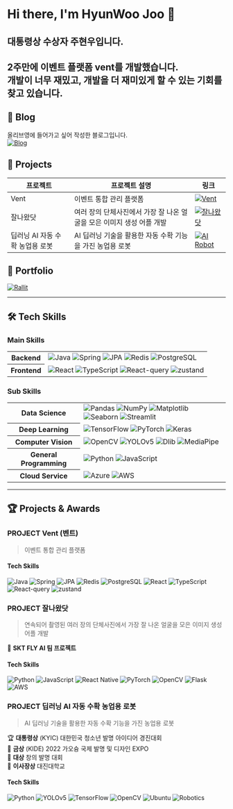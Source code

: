 # Hi there, I'm HyunWoo Joo 👋

## 대통령상 수상자 주현우입니다.

2주만에 이벤트 플랫폼 vent를 개발했습니다.  
개발이 너무 재밌고, 개발을 더 재미있게 할 수 있는 기회를 찾고 있습니다.  
---

## 📝 Blog
올리브영에 들어가고 싶어 작성한 블로그입니다.  
[![Blog](https://img.shields.io/badge/Blog-000000?style=flat&logo=notion&logoColor=white)](https://hwjoo.vercel.app/)  

## 📱 Projects 

| 프로젝트 | 프로젝트 설명 | 링크 |
|-------|------------|-----|
| Vent | 이벤트 통합 관리 플랫폼 | [![Vent](https://img.shields.io/badge/Vent-5C3EE8?style=flat&logo=github&logoColor=white)](https://github.com/WOULDU-pres/vent?tab=readme-ov-file) |
| 잘나왔닷 | 여러 장의 단체사진에서 가장 잘 나온 얼굴을 모은 이미지 생성 어플 개발 | [![잘나왔닷](https://img.shields.io/badge/잘나왔닷-EE4C2C?style=flat&logo=github&logoColor=white)](https://github.com/WOULDU-pres/SK_telecom_AI_GroupShot_Project) |
| 딥러닝 AI 자동 수확 농업용 로봇 | AI 딥러닝 기술을 활용한 자동 수확 기능을 가진 농업용 로봇 | [![AI Robot](https://img.shields.io/badge/AI_Robot-6E97F0?style=flat&logo=github&logoColor=white)](https://github.com/WOULDU-pres/robotarm_project) |

## 📄 Portfolio
[![Rallit](https://img.shields.io/badge/Rallit-00A98F?style=flat&logo=notion&logoColor=white)](https://www.rallit.com/hub/resumes/225258/%EC%A3%BC%ED%98%84%EC%9A%B0)

---

## 🛠️ Tech Skills

### Main Skills

<table>
  <tr>
    <th>Backend</th>
    <td>
      <img alt="Java" src="https://img.shields.io/badge/Java-ED8B00?style=flat&logo=openjdk&logoColor=white"/>
      <img alt="Spring" src="https://img.shields.io/badge/Spring-6DB33F?style=flat&logo=spring&logoColor=white"/>
      <img alt="JPA" src="https://img.shields.io/badge/JPA-1E90FF?style=flat&logo=hibernate&logoColor=white"/>
      <img alt="Redis" src="https://img.shields.io/badge/Redis-DC382D?style=flat&logo=redis&logoColor=white"/>
      <img alt="PostgreSQL" src="https://img.shields.io/badge/PostgreSQL-336791?style=flat&logo=postgresql&logoColor=white"/>
    </td>
  </tr>
  <tr>
    <th>Frontend</th>
    <td>
      <img alt="React" src="https://img.shields.io/badge/React-61DAFB?style=flat&logo=react&logoColor=black"/>
      <img alt="TypeScript" src="https://img.shields.io/badge/TypeScript-3178C6?style=flat&logo=typescript&logoColor=white"/>
      <img alt="React-query" src="https://img.shields.io/badge/React_Query-FF4154?style=flat&logo=reactquery&logoColor=white"/>
      <img alt="zustand" src="https://img.shields.io/badge/zustand-333?style=flat&logo=react&logoColor=white"/>
    </td>
  </tr>
</table>

### Sub Skills

<table>
  <tr>
    <th>Data Science</th>
    <td>
      <img alt="Pandas" src="https://img.shields.io/badge/Pandas-150458.svg?&style=flat&logo=Pandas&logoColor=white"/>
      <img alt="NumPy" src="https://img.shields.io/badge/NumPy-013243.svg?&style=flat&logo=NumPy&logoColor=white"/>
      <img alt="Matplotlib" src="https://img.shields.io/badge/Matplotlib-1961AC.svg?&style=flat&logo=Matplotlib&logoColor=white"/>
      <img alt="Seaborn" src="https://img.shields.io/badge/Seaborn-1961AC.svg?&style=flat&logo=Seaborn&logoColor=white"/>
      <img alt="Streamlit" src="https://img.shields.io/badge/Streamlit-FF4B4B.svg?&style=flat&logo=Streamlit&logoColor=white"/>
    </td>
  </tr>
  <tr>
    <th>Deep Learning</th>
    <td>
      <img alt="TensorFlow" src="https://img.shields.io/badge/TensorFlow-FF6F00.svg?&style=flat&logo=TensorFlow&logoColor=white"/>
      <img alt="PyTorch" src="https://img.shields.io/badge/PyTorch-EE4C2C.svg?&style=flat&logo=PyTorch&logoColor=white"/>
      <img alt="Keras" src="https://img.shields.io/badge/Keras-D00000.svg?&style=flat&logo=Keras&logoColor=white"/>
    </td>
  </tr>
  <tr>
    <th>Computer Vision</th>
    <td>
      <img alt="OpenCV" src="https://img.shields.io/badge/OpenCV-5C3EE8.svg?&style=flat&logo=OpenCV&logoColor=white"/>
      <img alt="YOLOv5" src="https://img.shields.io/badge/YOLOv5-000.svg?&style=flat&logo=YOLOv5&logoColor=white"/>
      <img alt="Dlib" src="https://img.shields.io/badge/Dlib-FF6F00.svg?&style=flat&logo=Dlib&logoColor=white"/>
      <img alt="MediaPipe" src="https://img.shields.io/badge/MediaPipe-007BFF.svg?&style=flat&logo=MediaPipe&logoColor=white"/>
    </td>
  </tr>
  <tr>
    <th>General Programming</th>
    <td>
      <img alt="Python" src="https://img.shields.io/badge/Python-3776AB.svg?&style=flat&logo=Python&logoColor=white"/>
      <img alt="JavaScript" src="https://img.shields.io/badge/JavaScript-F7DF1E.svg?&style=flat&logo=JavaScript&logoColor=black"/>
    </td>
  </tr>
  <tr>
    <th>Cloud Service</th>
    <td>
      <img alt="Azure" src="https://img.shields.io/badge/Azure-0089D6.svg?&style=flat&logo=Microsoft-Azure&logoColor=white"/>
      <img alt="AWS" src="https://img.shields.io/badge/AWS-232F3E.svg?&style=flat&logo=Amazon-AWS&logoColor=white"/>
    </td>
  </tr>
</table>

---

## 🏆 Projects & Awards

### PROJECT Vent (벤트)

> 이벤트 통합 관리 플랫폼

#### Tech Skills
<p align="left">
<img alt="Java" src="https://img.shields.io/badge/Java-ED8B00?style=flat&logo=openjdk&logoColor=white"/>
<img alt="Spring" src="https://img.shields.io/badge/Spring-6DB33F?style=flat&logo=spring&logoColor=white"/>
<img alt="JPA" src="https://img.shields.io/badge/JPA-1E90FF?style=flat&logo=hibernate&logoColor=white"/>
<img alt="Redis" src="https://img.shields.io/badge/Redis-DC382D?style=flat&logo=redis&logoColor=white"/>
<img alt="PostgreSQL" src="https://img.shields.io/badge/PostgreSQL-336791?style=flat&logo=postgresql&logoColor=white"/>
<img alt="React" src="https://img.shields.io/badge/React-61DAFB?style=flat&logo=react&logoColor=black"/>
<img alt="TypeScript" src="https://img.shields.io/badge/TypeScript-3178C6?style=flat&logo=typescript&logoColor=white"/>
<img alt="React-query" src="https://img.shields.io/badge/React_Query-FF4154?style=flat&logo=reactquery&logoColor=white"/>
<img alt="zustand" src="https://img.shields.io/badge/zustand-333?style=flat&logo=react&logoColor=white"/>
</p>

### PROJECT 잘나왔닷

> 연속되어 촬영된 여러 장의 단체사진에서 가장 잘 나온 얼굴을 모은 이미지 생성 어플 개발

🌟 **SKT FLY AI 팀 프로젝트**

#### Tech Skills
<p align="left">
<img alt="Python" src="https://img.shields.io/badge/Python-3776AB.svg?&style=flat&logo=Python&logoColor=white"/>
<img alt="JavaScript" src="https://img.shields.io/badge/JavaScript-F7DF1E.svg?&style=flat&logo=JavaScript&logoColor=black"/>
<img alt="React Native" src="https://img.shields.io/badge/React_Native-61DAFB.svg?&style=flat&logo=React&logoColor=black"/>
<img alt="PyTorch" src="https://img.shields.io/badge/PyTorch-EE4C2C.svg?&style=flat&logo=PyTorch&logoColor=white"/>
<img alt="OpenCV" src="https://img.shields.io/badge/OpenCV-5C3EE8.svg?&style=flat&logo=OpenCV&logoColor=white"/>
<img alt="Flask" src="https://img.shields.io/badge/Flask-000000.svg?&style=flat&logo=Flask&logoColor=white"/>
<img alt="AWS" src="https://img.shields.io/badge/AWS-232F3E.svg?&style=flat&logo=Amazon-AWS&logoColor=white"/>
</p>

### PROJECT 딥러닝 AI 자동 수확 농업용 로봇

> AI 딥러닝 기술을 활용한 자동 수확 기능을 가진 농업용 로봇

🏆 **대통령상** (KYIC) 대한민국 청소년 발명 아이디어 경진대회  
🏅 **금상** (KIDE) 2022 가오슝 국제 발명 및 디자인 EXPO  
🏅 **대상** 창의 발명 대회  
🏅 **이사장상** 대진대학교  

#### Tech Skills
<p align="left">
<img alt="Python" src="https://img.shields.io/badge/Python-3776AB.svg?&style=flat&logo=Python&logoColor=white"/>
<img alt="YOLOv5" src="https://img.shields.io/badge/YOLOv5-000.svg?&style=flat&logo=YOLOv5&logoColor=white"/>
<img alt="TensorFlow" src="https://img.shields.io/badge/TensorFlow-FF6F00.svg?&style=flat&logo=TensorFlow&logoColor=white"/>
<img alt="OpenCV" src="https://img.shields.io/badge/OpenCV-5C3EE8.svg?&style=flat&logo=OpenCV&logoColor=white"/>
<img alt="Ubuntu" src="https://img.shields.io/badge/Ubuntu-E95420.svg?&style=flat&logo=Ubuntu&logoColor=white"/>
<img alt="Robotics" src="https://img.shields.io/badge/Robotics-6E97F0.svg?&style=flat&logo=Robotics&logoColor=white"/>
</p>
